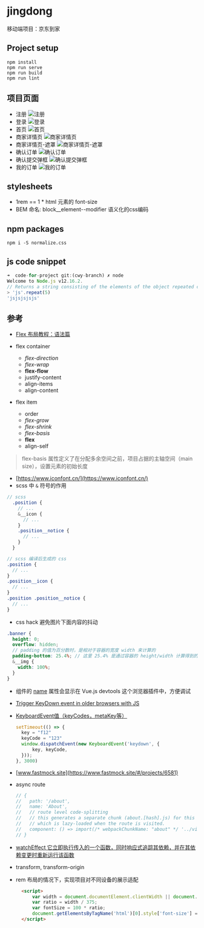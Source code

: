 # jingdong

移动端项目：京东到家

## Project setup

```shell
npm install
npm run serve
npm run build
npm run lint
```

## 项目页面

* 注册
  ![注册](https://tva1.sinaimg.cn/large/008eGmZEly1gmkeheytepj309q0hbq3h.jpg)
* 登录
  ![登录](https://tva1.sinaimg.cn/large/008eGmZEly1gmkei1die3j309q0hbjru.jpg)
* 首页
  ![首页](https://tva1.sinaimg.cn/large/008eGmZEly1gmkeik0926j309q0hg0wy.jpg)
* 商家详情页
  ![商家详情页](https://tva1.sinaimg.cn/large/008eGmZEly1gmkeivr8q4j309q0hb413.jpg)
* 商家详情页-遮罩
  ![商家详情页-遮罩](https://tva1.sinaimg.cn/large/008eGmZEly1gmkej6vtpkj309q0hb0vg.jpg)
* 确认订单
  ![确认订单](https://tva1.sinaimg.cn/large/008eGmZEly1gmkejeoc0qj309q0hbta4.jpg)
* 确认提交弹框
  ![确认提交弹框](https://tva1.sinaimg.cn/large/008eGmZEly1gmkejj2ucpj309q0hbab5.jpg)
* 我的订单
  ![我的订单](https://tva1.sinaimg.cn/large/008eGmZEly1gmkejr71phj309q0hg74r.jpg)
## stylesheets

* 1rem == 1 * html 元素的 font-size
* BEM 命名: block__element--modifier 语义化的css编码

## npm packages

```shell
npm i -S normalize.css
```

## js code snippet

```js
➜  code-for-project git:(cwy-branch) ✗ node
Welcome to Node.js v12.16.2.
// Returns a string consisting of the elements of the object repeated count times.
> 'js'.repeat(5)
'jsjsjsjsjs'

```

## 参考

* [Flex 布局教程：语法篇](https://www.ruanyifeng.com/blog/2015/07/flex-grammar.html)

* flex container
  * _flex-direction_
  * _flex-wrap_
  * **flex-flow**
  * justify-content
  * align-items
  * align-content

* flex item
  * order
  * _flex-grow_
  * _flex-shrink_
  * _flex-basis_
  * **flex**
  * align-self

> flex-basis 属性定义了在分配多余空间之前，项目占据的主轴空间（main size），设置元素的初始长度

* [https://www.iconfont.cn/](https://www.iconfont.cn/)
* scss 中 `&` 符号的作用

```scss
// scss
  .position {
    // ...
    &__icon {
      // ...
    }
    .position__notice {
      // ...
    }
  }

// scss 编译后生成的 css
.position {
  // ...
}
.position__icon {
  // ...
}
.position .position__notice {
  // ...
}
```

* css hack 避免图片下面内容的抖动

```scss
.banner {
  height: 0;
  overflow: hidden;
  // padding 的值为百分数时，是相对于容器的宽度 width 来计算的
  padding-bottom: 25.4%; // 这里 25.4% 是通过容器的 height/width 计算得到的
  &__img {
    width: 100%;
  }
}
```

* 组件的 [name](https://cn.vuejs.org/v2/api/#name) 属性会显示在 Vue.js devtools 这个浏览器插件中，方便调试
* [Trigger KeyDown event in older browsers with JS](https://stackoverflow.com/questions/65454502/trigger-keydown-event-in-older-browsers-with-js)
* [KeyboardEvent值（keyCodes，metaKey等）](https://blog.csdn.net/cunqu9743/article/details/107000814)

  ```js
  setTimeout(() => {
    key = "f12"
    keyCode = "123"
    window.dispatchEvent(new KeyboardEvent('keydown', {
        key, keyCode,
    }));
  }, 3000)
  ```

* [www.fastmock.site](https://www.fastmock.site/#/projects/6581)
* async route

  ```js
  // {
  //   path: '/about',
  //   name: 'About',
  //   // route level code-splitting
  //   // this generates a separate chunk (about.[hash].js) for this route
  //   // which is lazy-loaded when the route is visited.
  //   component: () => import(/* webpackChunkName: "about" */ '../views/About.vue')
  // }
  ```

* [watchEffect 它立即执行传入的一个函数，同时响应式追踪其依赖，并在其依赖变更时重新运行该函数](https://v3.cn.vuejs.org/guide/reactivity-computed-watchers.html#watcheffect)
* transform, transform-origin
* rem 布局的情况下，实现项目对不同设备的展示适配

  ```html
    <script>
        var width = document.documentElement.clientWidth || document.body.clientWidth;
        var ratio = width / 375;
        var fontSize = 100 * ratio;
        document.getElementsByTagName('html')[0].style['font-size'] = fontSize + 'px';
    </script>
  ```
